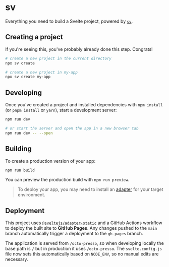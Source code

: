 # sv

Everything you need to build a Svelte project, powered by [`sv`](https://github.com/sveltejs/cli).

## Creating a project

If you're seeing this, you've probably already done this step. Congrats!

```bash
# create a new project in the current directory
npx sv create

# create a new project in my-app
npx sv create my-app
```

## Developing

Once you've created a project and installed dependencies with `npm install` (or `pnpm install` or `yarn`), start a development server:

```bash
npm run dev

# or start the server and open the app in a new browser tab
npm run dev -- --open
```

## Building

To create a production version of your app:

```bash
npm run build
```

You can preview the production build with `npm run preview`.

> To deploy your app, you may need to install an [adapter](https://svelte.dev/docs/kit/adapters) for your target environment.

## Deployment

This project uses [`@sveltejs/adapter-static`](https://github.com/sveltejs/kit/tree/master/packages/adapter-static) and a GitHub Actions workflow to deploy the built site to **GitHub Pages**. Any changes pushed to the `main` branch automatically trigger a deployment to the `gh-pages` branch.

The application is served from `/octo-presso`, so when developing locally the base path is `/` but in production it uses `/octo-presso`.
The `svelte.config.js` file now sets this automatically based on `NODE_ENV`, so no manual edits are necessary.
